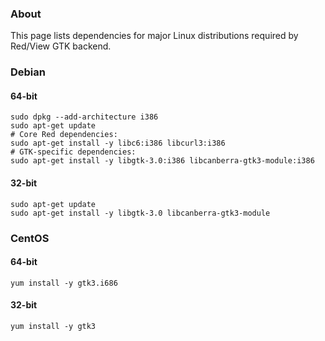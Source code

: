 ### About

This page lists dependencies for major Linux distributions required by Red/View GTK backend.

### Debian

#### 64-bit
```
sudo dpkg --add-architecture i386
sudo apt-get update
# Core Red dependencies:
sudo apt-get install -y libc6:i386 libcurl3:i386
# GTK-specific dependencies:
sudo apt-get install -y libgtk-3.0:i386 libcanberra-gtk3-module:i386
```

#### 32-bit

```
sudo apt-get update
sudo apt-get install -y libgtk-3.0 libcanberra-gtk3-module
```

### CentOS

#### 64-bit

```
yum install -y gtk3.i686
```

#### 32-bit

```
yum install -y gtk3
```
